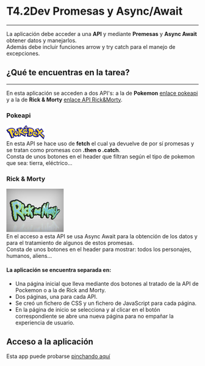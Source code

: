 # T4.2Dev Promesas y Async/Await
---
La aplicación debe acceder a una **API** y mediante **Premesas** y **Async Await** obtener datos y manejarlos.  
Además debe incluir funciones arrow y try catch para el manejo de excepciones.  
## ¿Qué te encuentras en la tarea?
---
En esta aplicación se acceden a dos API's: a la de **Pokemon** [enlace pokeapi](https://pokeapi.co/) y a la de **Rick & Morty** [enlace API Rick&Morty](https://rickandmortyapi.com/).  
### Pokeapi
![logo Pokemon](./img/logoPokemon.png)  
En esta API se hace uso de **fetch** el cual ya devuelve de por sí promesas y se tratan como promesas con **.then o .catch**.  
Consta de unos botones en el header que filtran según el tipo de pokemon que sea: tierra, eléctrico...   
### Rick & Morty  
![logo Rick&Morty](./img/logoRick&Morty.jpg)  
En el acceso a esta API se usa Async Await para la obtención de los datos y para el tratamiento de algunos de estos promesas.  
Consta de unos botones en el header para mostrar: todos los personajes, humanos, aliens...
#### La aplicación se encuentra separada en:  
- Una página inicial que lleva mediante dos botones al tratado de la API de Pockemon o a la de Rick and Morty.  
- Dos páginas, una para cada API.
- Se creó un fichero de CSS y un fichero de JavaScript para cada página.  
- En la página de inicio se selecciona y al clicar en el botón correspondiente se abre una nueva página para no empañar la experiencia de usuario.  
## Acceso a la aplicación
Esta app puede probarse [pinchando aquí]( https://fjlespinha.github.io/T4_2_Dev_Promesas_y_Asyn_Await/)  